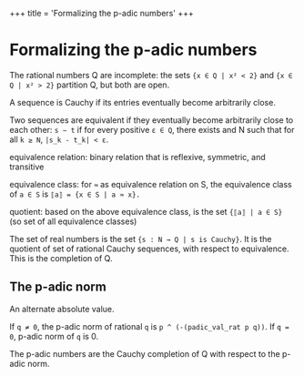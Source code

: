 +++
title = 'Formalizing the p-adic numbers'
+++
# Formalizing the p-adic numbers
The rational numbers Q are incomplete: the sets `{x ∈ Q | x² < 2}` and `{x ∈ Q | x² > 2}` partition Q, but both are open.

A sequence is Cauchy if its entries eventually become arbitrarily close.

Two sequences are equivalent if they eventually become arbitrarily close to each other: `s ∼ t` if for every positive `ε ∈ Q`, there exists and N such that for all `k ≥ N`, `|s_k - t_k| < ε`.

equivalence relation: binary relation that is reflexive, symmetric, and transitive

equivalence class: for `≈` as equivalence relation on S, the equivalence class of `a ∈ S` is `⟦a⟧ = {x ∈ S | a ≈ x}.`

quotient: based on the above equivalence class, is the set `{⟦a⟧ | a ∈ S}` (so set of all equivalence classes)

The set of real numbers is the set `{s : N → Q | s is Cauchy}`. It is the quotient of set of rational Cauchy sequences, with respect to equivalence. This is the completion of Q.

## The p-adic norm
An alternate absolute value.

If `q ≠ 0`, the p-adic norm of rational `q` is `p ^ (-(padic_val_rat p q))`.
If `q = 0`, p-adic norm of `q` is 0.

The p-adic numbers are the Cauchy completion of Q with respect to the p-adic norm.
